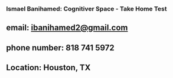 ### Ismael Banihamed: Cognitiver Space - Take Home Test 
## email: ibanihamed2@gmail.com
## phone number: 818 741 5972
## Location: Houston, TX